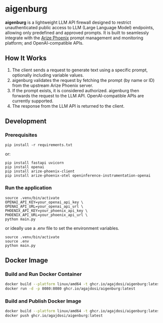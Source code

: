 # aigenburg

**aigenburg** is a lightweight LLM API firewall designed to restrict unauthenticated public access to LLM (Large Language Model) endpoints, allowing only predefined and approved prompts.
It is built to seamlessly integrate with the [Arize Phoenix](https://arize.com/phoenix/) prompt management and monitoring platform; and OpenAI-compatible APIs.

## How It Works

1. The client sends a request to generate text using a specific prompt, optionally including variable values.  
2. aigenburg validates the request by fetching the prompt (by name or ID) from the upstream Arize Phoenix server.  
3. If the prompt exists, it is considered authorized. aigenburg then forwards the request to the LLM API. OpenAI-compatible APIs are currently supported.  
4. The response from the LLM API is returned to the client.

## Development

### Prerequisites

```
pip install -r requirements.txt
```

or:
```
pip install fastapi uvicorn
pip install openai
pip install arize-phoenix-client
pip install arize-phoenix-otel openinference-instrumentation-openai
```

### Run the application

```
source .venv/bin/activate
OPENAI_API_KEY=your_openai_api_key \
OPENAI_API_URL=your_openai_api_url \
PHOENIX_API_KEY=your_phoenix_api_key \
PHOENIX_API_URL=your_phoenix_api_url \
python main.py
```

or ideally use a .env file to set the environment variables.
```
source .venv/bin/activate
source .env
python main.py
```


## Docker Image

### Build and Run Docker Container
```bash
docker build --platform linux/amd64 -t ghcr.io/agajdosi/aigenburg:latest .
docker run -d -p 8080:8080 ghcr.io/agajdosi/aigenburg:latest
```

### Build and Publish Docker Image
```bash
docker build --platform linux/amd64 -t ghcr.io/agajdosi/aigenburg:latest .
docker push ghcr.io/agajdosi/aigenburg:latest
```

